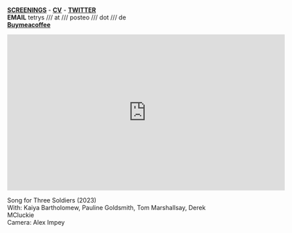   
[**SCREENINGS**](https://www.rastko.co.uk/screenings/)  -  [**CV**](https://www.rastko.co.uk/cv/)  - [**TWITTER**](https://twitter.com/singalongest)  
**EMAIL** tetrys /// at /// posteo /// dot /// de  
[**Buymeacoffee**](https://www.buymeacoffee.com/rastko)  
  
  
<iframe src="https://player.vimeo.com/video/855503917?quality=1080p" width="640" height="360" frameborder="0" allow="autoplay; fullscreen; picture-in-picture" allowfullscreen></iframe>    
  
Song for Three Soldiers (2023)  
With: Kaiya Bartholomew, Pauline Goldsmith, Tom Marshallsay, Derek MCluckie  
Camera: Alex Impey  
